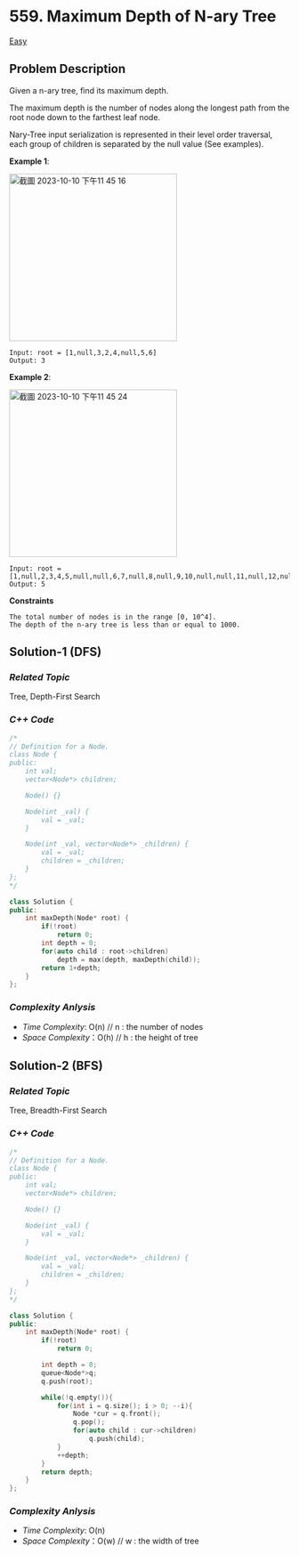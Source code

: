 # 559. Maximum Depth of N-ary Tree
[Easy](https://leetcode.com/problems/maximum-depth-of-n-ary-tree/description/)

## Problem Description

Given a n-ary tree, find its maximum depth.

The maximum depth is the number of nodes along the longest path from the root node down to the farthest leaf node.

Nary-Tree input serialization is represented in their level order traversal, each group of children is separated by the null value (See examples).


**Example 1**:

<img width="301" alt="截圖 2023-10-10 下午11 45 16" src="https://github.com/Eddiecc06/LeetCode/assets/18256877/eb53c734-1d8d-45d2-89e8-30b74f0f57a8">

```
Input: root = [1,null,3,2,4,null,5,6]
Output: 3
```
**Example 2**:

<img width="301" alt="截圖 2023-10-10 下午11 45 24" src="https://github.com/Eddiecc06/LeetCode/assets/18256877/a14d7449-4294-444a-93c1-e84aea7199d9">

```
Input: root = [1,null,2,3,4,5,null,null,6,7,null,8,null,9,10,null,null,11,null,12,null,13,null,null,14]
Output: 5
```

**Constraints**
```
The total number of nodes is in the range [0, 10^4].
The depth of the n-ary tree is less than or equal to 1000.
```

## Solution-1 (DFS)

### _Related Topic_
   Tree, Depth-First Search

### _C++ Code_
```cpp
/*
// Definition for a Node.
class Node {
public:
    int val;
    vector<Node*> children;

    Node() {}

    Node(int _val) {
        val = _val;
    }

    Node(int _val, vector<Node*> _children) {
        val = _val;
        children = _children;
    }
};
*/

class Solution {
public:
    int maxDepth(Node* root) {
        if(!root)
            return 0;
        int depth = 0;
        for(auto child : root->children)
            depth = max(depth, maxDepth(child));
        return 1+depth;
    }
};
```

### _Complexity Anlysis_
- _Time Complexity_: O(n) // n : the number of nodes
- _Space Complexity_：O(h) // h : the height of tree

## Solution-2 (BFS)

### _Related Topic_
   Tree, Breadth-First Search

### _C++ Code_
```cpp
/*
// Definition for a Node.
class Node {
public:
    int val;
    vector<Node*> children;

    Node() {}

    Node(int _val) {
        val = _val;
    }

    Node(int _val, vector<Node*> _children) {
        val = _val;
        children = _children;
    }
};
*/

class Solution {
public:
    int maxDepth(Node* root) {
        if(!root)
            return 0;

        int depth = 0;
        queue<Node*>q;
        q.push(root);

        while(!q.empty()){
            for(int i = q.size(); i > 0; --i){
                Node *cur = q.front();
                q.pop();
                for(auto child : cur->children)
                    q.push(child);
            }
            ++depth;
        }
        return depth;
    }
};
```

### _Complexity Anlysis_
- _Time Complexity_: O(n)
- _Space Complexity_：O(w) // w : the width of tree
